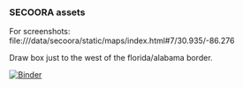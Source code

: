 ### SECOORA assets

For screenshots: file:///data/secoora/static/maps/index.html#7/30.935/-86.276

Draw box just to the west of the florida/alabama border.

[![Binder](http://mybinder.org/badge.svg)](http://mybinder.org/repo/SECOORA/static_assets)
